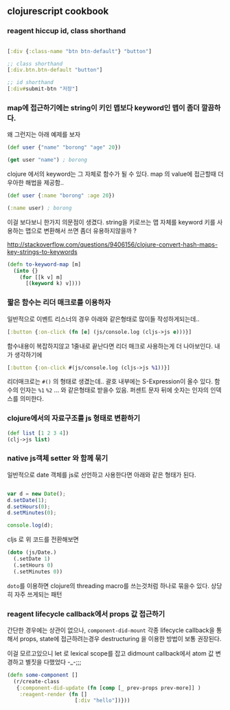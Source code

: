 ## clojurescript cookbook 

### reagent hiccup id, class shorthand 

```clojure 

[:div {:class-name "btn btn-default"} "button"]

;; class shorthand 
[:div.btn.btn-default "button"]

;; id shorthand
[:div#submit-btn "저장"]

```

### map에 접근하기에는 string이 키인 맵보다 keyword인 맵이 좀더 깔끔하다. 

왜 그런지는 아래 예제를 보자 

```clojure
(def user {"name" "borong" "age" 20})

(get user "name") ; borong 
```

clojure 에서의 keyword는 그 자체로 함수가 될 수 있다. map 의 value에 접근할때 더 우아한 해법을 제공함.. 
```clojure
(def user {:name "borong" :age 20})

(:name user) ; borong 
```

이걸 보다보니 한가지 의문점이 생겼다. string을 키로쓰는 맵 자체를 keyword 키를 사용하는 맵으로 변환해서 쓰면 좀더 유용하지않을까 ?

http://stackoverflow.com/questions/9406156/clojure-convert-hash-maps-key-strings-to-keywords

```clojure
(defn to-keyword-map [m]
  (into {}
    (for [[k v] m]
      [(keyword k) v])))
```


### 짧은 함수는 리더 매크로를 이용하자 

일반적으로 이벤트 리스너의 경우 아래와 같은형태로 많이들 작성하게되는데.. 

```clojure
[:button {:on-click (fn [e] (js/console.log (cljs->js e)))}]
```

함수내용이 복잡하지않고 1줄내로 끝난다면 리더 매크로 사용하는게 더 나아보인다.  내가 생각하기에

```clojure
[:button {:on-click #(js/console.log (cljs->js %1))}]
```

리더매크로는 `#()` 의 형태로 생겼는데.. 괄호 내부에는 S-Expression이 올수 있다. 함수의 인자는 `%1` `%2` ... 와 같은형태로 받을수 있음. 퍼센트 문자 뒤에 숫자는 인자의 인덱스를 의미한다.


### clojure에서의 자료구조를 js 형태로 변환하기 

```clojure
(def list [1 2 3 4])
(clj->js list)
```

### native js객체 setter 와 함께 묶기 

일반적으로 date 객체를 js로 선언하고 사용한다면 아래와 같은 형태가 된다. 

```javascript 

var d = new Date();
d.setDate(1);
d.setHours(0);
d.setMinutes(0);

console.log(d); 
```

cljs 로 위 코드를 전환해보면

```cljs
(doto (js/Date.)
  (.setDate 1)
  (.setHours 0)
  (.setMinutes 0))
```
`doto`를 이용하면 clojure의 threading macro를 쓰는것처럼 하나로 묶을수 있다. 상당히 자주 쓰게되는 패턴 

### reagent lifecycle callback에서 props 값 접근하기

간단한 경우에는 상관이 없으나, `component-did-mount` 각종 lifecycle callback을 통해서 props, state에 접근하려는경우 destructuring 을 이용한 방법이 보통 권장된다. 

이걸 모르고있으니 let 로 lexical scope를 잡고 didmount callback에서 atom 값 변경하고 별짓을 다했었다 -_-;;; 

```clojure
(defn some-component []
  (r/create-class
   {:component-did-update (fn [comp [_ prev-props prev-more]] )
    :reagent-render (fn []
                      [:div "hello"])}))
```

